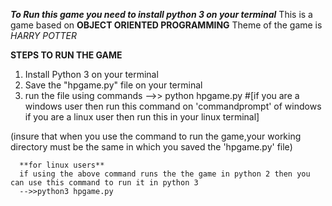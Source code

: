 ***To Run this game you need to install python 3 on your terminal***
This is a game based on **OBJECT ORIENTED PROGRAMMING**
Theme of the game is *HARRY POTTER*

****STEPS TO RUN THE GAME****
1. Install Python 3 on your terminal
2. Save the "hpgame.py" file on your terminal
3. run the file using commands
   -->> python hpgame.py
   #[if you are a windows user then run this command on 'commandprompt' of windows
     if you are a linux user then run this in your linux terminal]

  (insure that when you use the command to run the game,your working directory must be the same in which you saved the 'hpgame.py' file)


      **for linux users**
      if using the above command runs the the game in python 2 then you can use this command to run it in python 3
      -->>python3 hpgame.py
